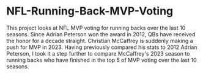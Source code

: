 # NFL-Running-Back-MVP-Voting
This project looks at NFL MVP voting for running backs over the last 10 seasons.  Since Adrian Peterson won the award in 2012, QBs have received the honor for a decade straight.  Christian McCaffrey is suddenly making a push for MVP in 2023.  Having previously compared his stats to 2012 Adrian Peterson, I took it a step further to compare McCaffrey's 2023 season to running backs who have finished in the top 5 of MVP voting over the last 10 seasons.
